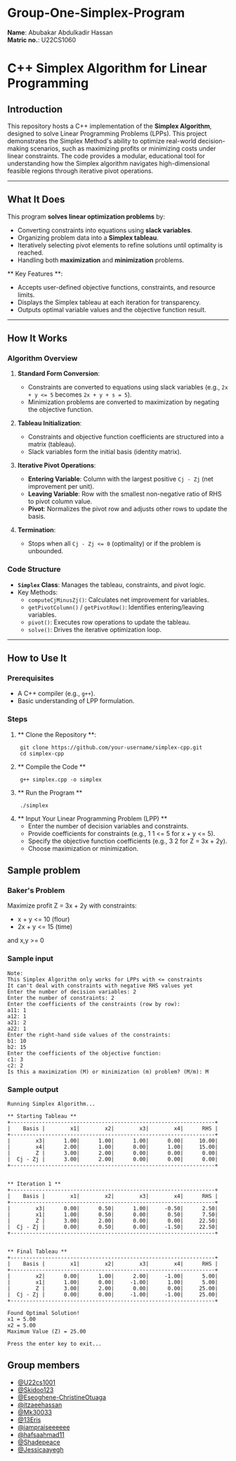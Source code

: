 # Group-One-Simplex-Program
**Name**: Abubakar Abdulkadir Hassan </br>
**Matric no.**: U22CS1060 </br>

# C++ Simplex Algorithm for Linear Programming

## Introduction
This repository hosts a C++ implementation of the **Simplex Algorithm**, designed to solve Linear Programming Problems (LPPs). This project demonstrates the Simplex Method's ability to optimize real-world decision-making scenarios, such as maximizing profits or minimizing costs under linear constraints. The code provides a modular, educational tool for understanding how the Simplex algorithm navigates high-dimensional feasible regions through iterative pivot operations.

---

## What It Does
This program **solves linear optimization problems** by:
- Converting constraints into equations using **slack variables**.
- Organizing problem data into a **Simplex tableau**.
- Iteratively selecting pivot elements to refine solutions until optimality is reached.
- Handling both **maximization** and **minimization** problems.

** Key Features **:
- Accepts user-defined objective functions, constraints, and resource limits.
- Displays the Simplex tableau at each iteration for transparency.
- Outputs optimal variable values and the objective function result.

---

## How It Works
### Algorithm Overview
1. **Standard Form Conversion**:
   - Constraints are converted to equations using slack variables (e.g., `2x + y <= 5` becomes `2x + y + s = 5`).
   - Minimization problems are converted to maximization by negating the objective function.

2. **Tableau Initialization**:
   - Constraints and objective function coefficients are structured into a matrix (tableau).
   - Slack variables form the initial basis (identity matrix).

3. **Iterative Pivot Operations**:
   - **Entering Variable**: Column with the largest positive `Cj - Zj` (net improvement per unit).
   - **Leaving Variable**: Row with the smallest non-negative ratio of RHS to pivot column value.
   - **Pivot**: Normalizes the pivot row and adjusts other rows to update the basis.

4. **Termination**:
   - Stops when all `Cj - Zj <= 0` (optimality) or if the problem is unbounded.

### Code Structure
- **`Simplex` Class**: Manages the tableau, constraints, and pivot logic.
- Key Methods:
  - `computeCjMinusZj()`: Calculates net improvement for variables.
  - `getPivotColumn()` / `getPivotRow()`: Identifies entering/leaving variables.
  - `pivot()`: Executes row operations to update the tableau.
  - `solve()`: Drives the iterative optimization loop.

---

## How to Use It
### Prerequisites
- A C++ compiler (e.g., `g++`).
- Basic understanding of LPP formulation.

### Steps

1. ** Clone the Repository **:
```
	git clone https://github.com/your-username/simplex-cpp.git
	cd simplex-cpp
```
2. ** Compile the Code **
```
	g++ simplex.cpp -o simplex
```
3. ** Run the Program **
```
	./simplex
```  
4. ** Input Your Linear Programming Problem (LPP) **
	- Enter the number of decision variables and constraints.
	- Provide coefficients for constraints (e.g., 1 1 <= 5 for x + y <= 5).
	- Specify the objective function coefficients (e.g., 3 2 for Z = 3x + 2y).
	- Choose maximization or minimization.

## Sample problem
### Baker's Problem
Maximize profit Z = 3x + 2y with constraints:
- x + y <= 10 (flour)
- 2x + y <= 15 (time)

and x,y >= 0

### Sample input 
    Note:
    This Simplex Algorithm only works for LPPs with <= constraints
    It can't deal with constraints with negative RHS values yet
    Enter the number of decision variables: 2
    Enter the number of constraints: 2
    Enter the coefficients of the constraints (row by row):
    a11: 1
    a12: 1
    a21: 2
    a22: 1
    Enter the right-hand side values of the constraints:
    b1: 10
    b2: 15
    Enter the coefficients of the objective function:
    c1: 3
    c2: 2
    Is this a maximization (M) or minimization (m) problem? (M/m): M

### Sample output
    Running Simplex Algorithm...
    
    ** Starting Tableau **
    +-----------------------------------------------------------------+
    |    Basis |        x1|        x2|        x3|        x4|      RHS |
    +-----------------------------------------------------------------+
    |        x3|      1.00|      1.00|      1.00|      0.00|     10.00|
    |        x4|      2.00|      1.00|      0.00|      1.00|     15.00|
    |        Z |      3.00|      2.00|      0.00|      0.00|      0.00|
    |  Cj - Zj |      3.00|      2.00|      0.00|      0.00|      0.00|
    +-----------------------------------------------------------------+
    
    
    ** Iteration 1 **
    +-----------------------------------------------------------------+
    |    Basis |        x1|        x2|        x3|        x4|      RHS |
    +-----------------------------------------------------------------+
    |        x3|      0.00|      0.50|      1.00|     -0.50|      2.50|
    |        x1|      1.00|      0.50|      0.00|      0.50|      7.50|
    |        Z |      3.00|      2.00|      0.00|      0.00|     22.50|
    |  Cj - Zj |      0.00|      0.50|      0.00|     -1.50|     22.50|
    +-----------------------------------------------------------------+
    
    
    ** Final Tableau **
    +-----------------------------------------------------------------+
    |    Basis |        x1|        x2|        x3|        x4|      RHS |
    +-----------------------------------------------------------------+
    |        x2|      0.00|      1.00|      2.00|     -1.00|      5.00|
    |        x1|      1.00|      0.00|     -1.00|      1.00|      5.00|
    |        Z |      3.00|      2.00|      0.00|      0.00|     25.00|
    |  Cj - Zj |      0.00|      0.00|     -1.00|     -1.00|     25.00|
    +-----------------------------------------------------------------+
    
    Found Optimal Solution!
    x1 = 5.00
    x2 = 5.00
    Maximum Value (Z) = 25.00
    
    Press the enter key to exit...
    

## Group members

- [@U22cs1001](https://github.com/U22cs1001/Group-one-simplex-program "U22cs1001")
- [@Skidoo123](https://github.com/Skidoo123 "@Skidoo123")
- [@Eseoghene-ChristineOtuaga](https://github.com/Eseoghene-ChristineOtuaga/Group-One-Simplex-Program-.git "@Eseoghene-ChristineOtuaga")
- [@itzaeehassan](https://github.com/itzaeehassan/Group-One-Simplex-Program/ "@itzaeehassan")
- [@Mk30033](https://github.com/Mk30033/Group-One-Simplex-Program "@Mk30033")
- [@13Eris](https://github.com/13Eris/Group-one-simplex-program- "@13Eris")
- [@iampraiseeeeee](https://github.com/iampraiseeeeee/Group-one-simplex-program- "@iampraiseeeeee")
- [@hafsaahmad11](https://github.com/hafsaahmad11/Group-One-Simplex-Program "@hafsaahmad11")
- [@Shadepeace](https://github.com/Shadepeace/Group-One-Simplex-Program.git "@Shadepeace")
- [@Jessicaayegh](https://github.com/Jessicaayegh "@Jessicaayegh")
